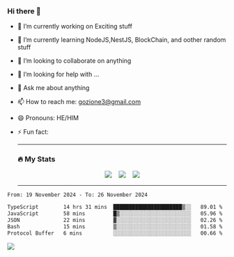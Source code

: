 ### Hi there 👋

<!--
**charlieScript/charlieScript** is a ✨ _special_ ✨ repository because its `README.md` (this file) appears on your GitHub profile.

Here are some ideas to get you started: -->

- 🔭 I’m currently working on Exciting stuff
- 🌱 I’m currently learning NodeJS,NestJS, BlockChain, and oother random stuff
- 👯 I’m looking to collaborate on anything
- 🤔 I’m looking for help with ...
- 💬 Ask me about anything
- 📫 How to reach me: gozione3@gmail.com
- 😄 Pronouns: HE/HIM
- ⚡ Fun fact:


  ---

  ### :fire: My Stats

  <div id="stats" align="center">
  <img src="http://github-readme-streak-stats.herokuapp.com?user=charlieScript&theme=dark&date_format=M%20j%5B%2C%20Y%5D" />&nbsp;&nbsp;&nbsp;
  <img src="https://github-readme-stats.vercel.app/api/top-langs/?username=charlieScript&layout=compact&theme=vision-friendly-dark"/>&nbsp;&nbsp;&nbsp;
  <img src="https://github-readme-stats.vercel.app/api?username=charlieScript&show_icons=true&theme=radical"/>
  </div>

  ---



<!--START_SECTION:waka-->

```txt
From: 19 November 2024 - To: 26 November 2024

TypeScript        14 hrs 31 mins  ██████████████████████▒░░   89.01 %
JavaScript        58 mins         █▒░░░░░░░░░░░░░░░░░░░░░░░   05.96 %
JSON              22 mins         ▓░░░░░░░░░░░░░░░░░░░░░░░░   02.26 %
Bash              15 mins         ▒░░░░░░░░░░░░░░░░░░░░░░░░   01.58 %
Protocol Buffer   6 mins          ░░░░░░░░░░░░░░░░░░░░░░░░░   00.66 %
```

<!--END_SECTION:waka-->
![](https://komarev.com/ghpvc/?username=charlieScript)
